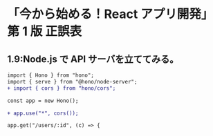 # 「今から始める！React アプリ開発」第 1 版 正誤表

## 1.9:Node.js で API サーバを立ててみる。

```diff
import { Hono } from "hono";
import { serve } from "@hono/node-server";
+ import { cors } from "hono/cors";

const app = new Hono();

+ app.use("*", cors());

app.get("/users/:id", (c) => {
```
